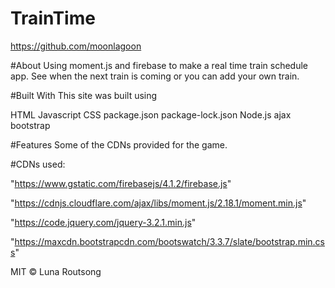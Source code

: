 # TrainTime

https://github.com/moonlagoon

#About 
Using moment.js and firebase to make a real time train schedule app. See when the next train is coming or you can add your own train.

#Built With This site was built using

HTML
Javascript
CSS
package.json
package-lock.json
Node.js 
ajax 
bootstrap

#Features Some of the CDNs provided for the game.

#CDNs used:

"https://www.gstatic.com/firebasejs/4.1.2/firebase.js"

"https://cdnjs.cloudflare.com/ajax/libs/moment.js/2.18.1/moment.min.js"

"https://code.jquery.com/jquery-3.2.1.min.js"

"https://maxcdn.bootstrapcdn.com/bootswatch/3.3.7/slate/bootstrap.min.css"

MIT © Luna Routsong